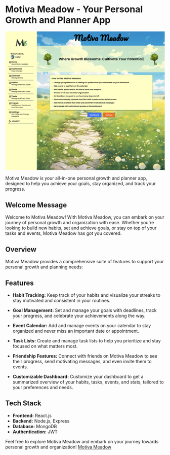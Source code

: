 # Motiva Meadow - Your Personal Growth and Planner App

![Home Page Preview](./src/assets/motivaMeadowHomePage.png)

Motiva Meadow is your all-in-one personal growth and planner app, designed to help you achieve your goals, stay organized, and track your progress.

## Welcome Message

Welcome to Motiva Meadow! With Motiva Meadow, you can embark on your journey of personal growth and organization with ease. Whether you're looking to build new habits, set and achieve goals, or stay on top of your tasks and events, Motiva Meadow has got you covered.

## Overview

Motiva Meadow provides a comprehensive suite of features to support your personal growth and planning needs:

## Features

- **Habit Tracking:** Keep track of your habits and visualize your streaks to stay motivated and consistent in your routines.
  
- **Goal Management:** Set and manage your goals with deadlines, track your progress, and celebrate your achievements along the way.
  
- **Event Calendar:** Add and manage events on your calendar to stay organized and never miss an important date or appointment.
  
- **Task Lists:** Create and manage task lists to help you prioritize and stay focused on what matters most.
  
- **Friendship Features:** Connect with friends on Motiva Meadow to see their progress, send motivating messages, and even invite them to events.
  
- **Customizable Dashboard:** Customize your dashboard to get a summarized overview of your habits, tasks, events, and stats, tailored to your preferences and needs.

## Tech Stack

- **Frontend:** React.js
- **Backend:** Node.js, Express
- **Database:** MongoDB
- **Authentication:** JWT

Feel free to explore Motiva Meadow and embark on your journey towards personal growth and organization!
[Motiva Meadow](https://motiva-meadow.netlify.app 'Motiva Meadow')
